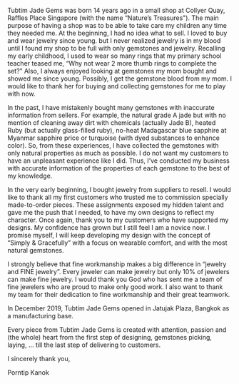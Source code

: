 
Tubtim Jade Gems was born 14 years ago in a small shop at Collyer Quay, Raffles Place Singapore (with the name “Nature’s Treasures").  The main purpose of having a shop was to be able to take care my children any time they needed me.  At the beginning, I had no idea what to sell.  I loved to buy and wear jewelry since young. but I never realized jewelry is in my blood until I found my shop to be full with only gemstones and jewelry.  Recalling my early childhood, I used to wear so many rings that my primary school teacher teased me, “Why not wear 2 more thumb rings to complete the set?” Also, I always enjoyed looking at gemstones my mom bought and showed me since young.  Possibly, I get the gemstone blood from my mom.  I would like to thank her for buying and collecting gemstones for me to play with now.

In the past, I have mistakenly bought many gemstones with inaccurate information from sellers.  For example, the natural grade A jade but with no mention of cleaning away dirt with chemicals (actually Jade B), heated Ruby (but actually glass-filled ruby), no-heat Madagascar blue sapphire at Myanmar sapphire price or turquoise (with dyed substances to enhance color).  So, from these experiences, I have collected the gemstones with only natural properties as much as possible.  I do not want my customers to have an unpleasant experience like I did.  Thus, I’ve conducted my business with accurate information of the properties of each gemstone to the best of my knowledge.  

 In the very early beginning, I bought jewelry from suppliers to resell.  I would like to thank all my first customers who trusted me to commission specially made-to-order pieces. These assignments exposed my hidden talent and gave me the push that I needed, to have my own designs to reflect my character. Once again, thank you to my customers who have supported my designs.  My confidence has grown but I still feel I am a novice now.  I promise myself, I will keep developing my design with the concept of “Simply & Gracefully” with a focus on wearable comfort, and with the most natural gemstones. 

I strongly believe that fine workmanship makes a big difference in “jewelry and FINE jewelry”.  Every jeweler can make jewelry but only 10% of jewelers can make fine jewelry.  I would thank you God who has sent me a team of fine jewelers who are proud to make only good work.  I also want to thank my team for their dedication to fine workmanship and their great teamwork. 

In December 2019, Tubtim Jade Gems opened in Jatujak Plaza, Bangkok as a manufacturing base.

Every piece from Tubtim Jade Gems is created with attention, passion and (the whole) heart from the first step of designing, gemstones picking, laying, …  till the last step of delivering to customers.

I sincerely thank you,

Porntip Kanok